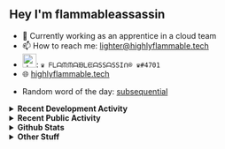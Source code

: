 ## Hey I'm flammableassassin

- 🔭 Currently working as an apprentice in a cloud team  
- 📫 How to reach me: [lighter@highlyflammable.tech](mailto:lighter@highlyflammable.tech?subject=Hello)
- <img src="https://discord.com/assets/2c21aeda16de354ba5334551a883b481.png" alt="drawing" width="25"/>: `♛ ᖴᒪᗩᙏᙏᗩᙖᒪᙓᗩSSᗩSSIᑎ® ♛#4701`
- 🌐 [highlyflammable.tech](https://highlyflammable.tech)

<!--START_SECTION:randomWord-->
- Random word of the day: [subsequential](https://www.wordnik.com/words/subsequential)
<!--END_SECTION:randomWord-->

<details>
  <summary><b>Recent Development Activity</b></summary>
  
  <!--START_SECTION:waka-->

```txt
YAML         15 hrs 1 min    ██████████▓░░░░░░░░░░░░░░   42.66 %
Python       6 hrs 35 mins   ████▓░░░░░░░░░░░░░░░░░░░░   18.72 %
Terraform    4 hrs 48 mins   ███▒░░░░░░░░░░░░░░░░░░░░░   13.65 %
JSON         4 hrs 33 mins   ███▒░░░░░░░░░░░░░░░░░░░░░   12.96 %
Markdown     1 hr 59 mins    █▒░░░░░░░░░░░░░░░░░░░░░░░   05.65 %
```

<!--END_SECTION:waka-->

</details>

<details>
  <summary><b>Recent Public Activity</b></summary>
    <br>

  <!--START_SECTION:activity-->
1. 🔒 Closed issue [#96](https://github.com/flamableassassin/status/issues/96) in [flamableassassin/status](https://github.com/flamableassassin/status)
2. 🗣 Commented on [#96](https://github.com/flamableassassin/status/issues/96#issuecomment-3366920590) in [flamableassassin/status](https://github.com/flamableassassin/status)
3.  Labeled issue [#96](https://github.com/flamableassassin/status/issues/96) in [flamableassassin/status](https://github.com/flamableassassin/status)
4.  Labeled issue [#96](https://github.com/flamableassassin/status/issues/96) in [flamableassassin/status](https://github.com/flamableassassin/status)
5. ❗ Opened issue [#96](https://github.com/flamableassassin/status/issues/96) in [flamableassassin/status](https://github.com/flamableassassin/status)
  <!--END_SECTION:activity-->

</details>

<details>
  <summary><b>Github Stats</b></summary>
    <br>
    <p align="center">
      <img width="48%" src="https://github-readme-stats.vercel.app/api?username=flamableassassin&count_private=true&show_icons=true&theme=radical"/>
      <img width="48%" src="https://github-readme-streak-stats.herokuapp.com?user=flamableassassin&theme=neon-dark"/>
    </p>
  
</details>

<details>
  <summary><b>Other Stuff</b></summary>
  <br>
<a href="https://www.abuseipdb.com/user/67633" title="AbuseIPDB is an IP address blacklist for webmasters and sysadmins to report IP addresses engaging in abusive behavior on their networks">
	<img src="https://www.abuseipdb.com/contributor/67633.svg" alt="AbuseIPDB Contributor Badge" style="width: 264px;background: #fff linear-gradient(rgba(255,255,255,0), rgba(255,255,255,.3) 50%, rgba(0,0,0,.2) 51%, rgba(0,0,0,0));padding: 5px;">
</a>
  
</details>
